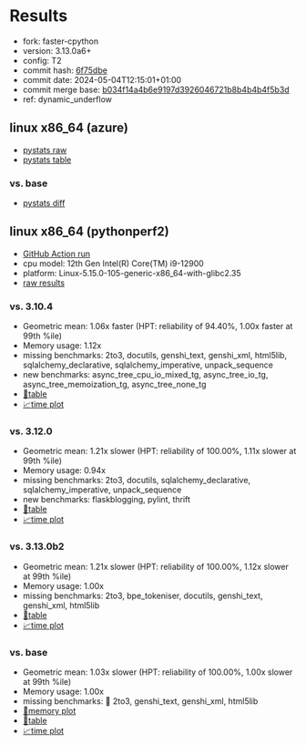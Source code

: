 # Results

- fork: faster-cpython
- version: 3.13.0a6+
- config: T2
- commit hash: [6f75dbe](https://github.com/faster%2dcpython/cpython/commit/6f75dbe)
- commit date: 2024-05-04T12:15:01+01:00
- commit merge base: [b034f14a4b6e9197d3926046721b8b4b4b4f5b3d](https://github.com/faster%2dcpython/cpython/commit/b034f14a4b6e9197d3926046721b8b4b4b4f5b3d)
- ref: dynamic_underflow

## linux x86_64 (azure)

- [pystats raw](bm-20240504-azure-x86_64-faster%252dcpython-dynamic_underflow-3.13.0a6%2B-6f75dbe-pystats.json)
- [pystats table](bm-20240504-azure-x86_64-faster%252dcpython-dynamic_underflow-3.13.0a6%2B-6f75dbe-pystats.md)

### vs. base

- [pystats diff](bm-20240504-azure-x86_64-faster%252dcpython-dynamic_underflow-3.13.0a6%2B-6f75dbe-pystats-vs-base.md)

## linux x86_64 (pythonperf2)

- [GitHub Action run](https://github.com/faster-cpython/benchmarking/actions/runs/8950109465)
- cpu model: 12th Gen Intel(R) Core(TM) i9-12900
- platform: Linux-5.15.0-105-generic-x86_64-with-glibc2.35
- [raw results](bm-20240504-pythonperf2-x86_64-faster%252dcpython-dynamic_underflow-3.13.0a6%2B-6f75dbe.json)

### vs. 3.10.4

- Geometric mean: 1.06x faster (HPT: reliability of 94.40%, 1.00x faster at 99th %ile)
- Memory usage: 1.12x
- missing benchmarks: 2to3, docutils, genshi_text, genshi_xml, html5lib, sqlalchemy_declarative, sqlalchemy_imperative, unpack_sequence
- new benchmarks: async_tree_cpu_io_mixed_tg, async_tree_io_tg, async_tree_memoization_tg, async_tree_none_tg
- [📄table](bm-20240504-pythonperf2-x86_64-faster%252dcpython-dynamic_underflow-3.13.0a6%2B-6f75dbe-vs-3.10.4.md)
- [📈time plot](bm-20240504-pythonperf2-x86_64-faster%252dcpython-dynamic_underflow-3.13.0a6%2B-6f75dbe-vs-3.10.4.svg)

### vs. 3.12.0

- Geometric mean: 1.21x slower (HPT: reliability of 100.00%, 1.11x slower at 99th %ile)
- Memory usage: 0.94x
- missing benchmarks: 2to3, docutils, sqlalchemy_declarative, sqlalchemy_imperative, unpack_sequence
- new benchmarks: flaskblogging, pylint, thrift
- [📄table](bm-20240504-pythonperf2-x86_64-faster%252dcpython-dynamic_underflow-3.13.0a6%2B-6f75dbe-vs-3.12.0.md)
- [📈time plot](bm-20240504-pythonperf2-x86_64-faster%252dcpython-dynamic_underflow-3.13.0a6%2B-6f75dbe-vs-3.12.0.svg)

### vs. 3.13.0b2

- Geometric mean: 1.21x slower (HPT: reliability of 100.00%, 1.12x slower at 99th %ile)
- Memory usage: 1.00x
- missing benchmarks: 2to3, bpe_tokeniser, docutils, genshi_text, genshi_xml, html5lib
- [📄table](bm-20240504-pythonperf2-x86_64-faster%252dcpython-dynamic_underflow-3.13.0a6%2B-6f75dbe-vs-3.13.0b2.md)
- [📈time plot](bm-20240504-pythonperf2-x86_64-faster%252dcpython-dynamic_underflow-3.13.0a6%2B-6f75dbe-vs-3.13.0b2.svg)

### vs. base

- Geometric mean: 1.03x slower (HPT: reliability of 100.00%, 1.00x slower at 99th %ile)
- Memory usage: 1.00x
- missing benchmarks: 🔴 2to3, genshi_text, genshi_xml, html5lib
- [🧠memory plot](bm-20240504-pythonperf2-x86_64-faster%252dcpython-dynamic_underflow-3.13.0a6%2B-6f75dbe-vs-base-mem.svg)
- [📄table](bm-20240504-pythonperf2-x86_64-faster%252dcpython-dynamic_underflow-3.13.0a6%2B-6f75dbe-vs-base.md)
- [📈time plot](bm-20240504-pythonperf2-x86_64-faster%252dcpython-dynamic_underflow-3.13.0a6%2B-6f75dbe-vs-base.svg)

